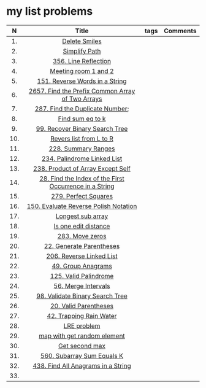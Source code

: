 # my list problems

|  N  |                                         Title                                         | tags | Comments |
|:---:|:-------------------------------------------------------------------------------------:|:----:|:--------:|
| 1.  |                     [Delete Smiles](./src/problems/task_001.cpp)                      |      |          |
| 2.  |                     [Simplify Path](./src/problems/task_002.cpp)                      |      |          |
| 3.  |                  [356. Line Reflection](./src/problems/task_003.cpp)                  |      |          |
| 4.  |                  [Meeting room 1 and 2](./src/problems/task_004.cpp)                  |      |          |
| 5.  |             [151. Reverse Words in a String](./src/problems/task_005.cpp)             |      |          |
| 6.  |    [2657. Find the Prefix Common Array of Two Arrays](./src/problems/task_006.cpp)    |      |          |
| 7.  |            [287. Find the Duplicate Number](./src/problems/task_007.cpp);             |      |          |
| 8.  |                    [Find sum eq to k](./src/problems/task_008.cpp)                    |      |          |
| 9.  |             [99. Recover Binary Search Tree](./src/problems/task_009.cpp)             |      |          |
| 10. |                [Revers list from L to R](./src/problems/task_010.cpp)                 |      |          |
| 11. |                  [228. Summary Ranges](./src/problems/task_011.cpp)                   |      |          |
| 12. |              [234. Palindrome Linked List](./src/problems/task_012.cpp)               |      |          |
| 13. |           [238. Product of Array Except Self](./src/problems/task_013.cpp)            |      |          |
| 14. | [28. Find the Index of the First Occurrence in a String](./src/problems/task_014.cpp) |      |          |
| 15. |                  [279. Perfect Squares](./src/problems/task_015.cpp)                  |      |          |
| 16. |         [150. Evaluate Reverse Polish Notation](./src/problems/task_016.cpp)          |      |          |
| 17. |                   [Longest sub array](./src/problems/task_017.cpp)                    |      |          |
| 18. |                  [Is one edit distance](./src/problems/task_018.cpp)                  |      |          |
| 19. |                    [283. Move zeros](./src/problems/task_019.cpp)                     |      |          |
| 20. |                [22. Generate Parentheses](./src/problems/task_020.cpp)                |      |          |
| 21. |                [206. Reverse Linked List](./src/problems/task_021.cpp)                |      |          |
| 22. |                   [49. Group Anagrams](./src/problems/task_021.cpp)                   |      |          |
| 23. |                 [125. Valid Palindrome](./src/problems/task_023.cpp)                  |      |          |
| 24. |                  [56. Merge Intervals](./src/problems/task_024.cpp)                   |      |          |
| 25. |            [98. Validate Binary Search Tree](./src/problems/task_025.cpp)             |      |          |
| 26. |                 [20. Valid Parentheses](./src/problems/task_026.cpp)                  |      |          |
| 27. |                [42. Trapping Rain Water](./src/problems/task_027.cpp)                 |      |          |
| 28. |                      [LRE problem](./src/problems/task_028.cpp)                       |      |          |
| 29. |              [map with get random element](./src/problems/task_029.cpp)               |      |          |
| 30. |                     [Get second max](./src/problems/task_030.cpp)                     |      |          |
| 31. |               [560. Subarray Sum Equals K](./src/problems/task_031.cpp)               |      |          |
| 32. |           [438. Find All Anagrams in a String](./src/problems/task_032.cpp)           |      |          |
| 33. |                            [](./src/problems/task_033.cpp)                            |      |          |